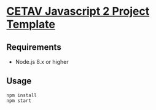 # [CETAV Javascript 2 Project Template](https://sauljlm.github.io/proyectoFinalJavaScript2/src)

## Requirements

* Node.js 8.x or higher

## Usage

```
npm install
npm start
```
